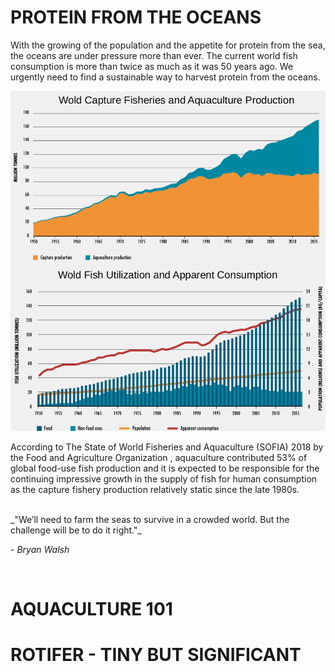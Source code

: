 # PROTEIN FROM THE OCEANS

With the growing of the population and the appetite for protein from the sea, the oceans are under pressure more than
ever. The current world fish consumption is more than twice as much as it was 50 years ago. We urgently need to find a
sustainable way to harvest protein from the oceans.

![World Fisheries and Aquaculture Status](images/sofia-stats.png) 

According to The State of World Fisheries and Aquaculture (SOFIA) 2018 by the Food and Agriculture Organization
, aquaculture contributed 53% of global food-use fish production and it is expected to be responsible for the
continuing impressive growth in the supply of fish for human consumption as the capture fishery production
relatively static since the late 1980s.  

<br />
_"We’ll need to farm the seas to survive in a crowded world. But the challenge will be to do it right."_ 

_- Bryan Walsh_

<br />







# AQUACULTURE 101

# ROTIFER - TINY BUT SIGNIFICANT

